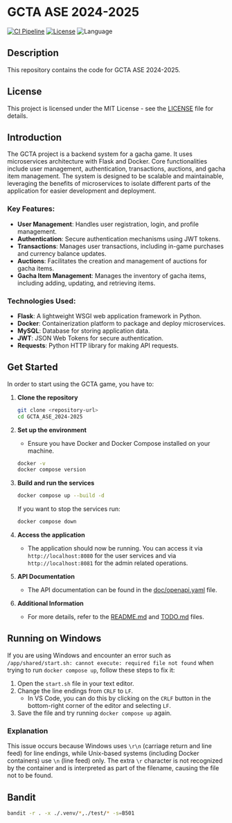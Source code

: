 # GCTA ASE 2024-2025

[![CI Pipeline](http://github.com/francescocopelli/GCTA_ASE_2024-2025/actions/workflows/workflow.yaml/badge.svg?branch=main)](http://github.com/francescocopelli/GCTA_ASE_2024-2025/actions/workflows/workflow.yaml)
[![License](http://img.shields.io/badge/license-MIT-blue.svg)](LICENSE)
![Language](http://img.shields.io/github/languages/top/francescocopelli/GCTA_ASE_2024-2025)
## Description
This repository contains the code for GCTA ASE 2024-2025.

## License
This project is licensed under the MIT License - see the [LICENSE](LICENSE) file for details.

## Introduction
The GCTA project is a backend system for a gacha game. It uses microservices architecture with Flask and Docker. Core functionalities include user management, authentication, transactions, auctions, and gacha item management. The system is designed to be scalable and maintainable, leveraging the benefits of microservices to isolate different parts of the application for easier development and deployment.

### Key Features:
- **User Management**: Handles user registration, login, and profile management.
- **Authentication**: Secure authentication mechanisms using JWT tokens.
- **Transactions**: Manages user transactions, including in-game purchases and currency balance updates.
- **Auctions**: Facilitates the creation and management of auctions for gacha items.
- **Gacha Item Management**: Manages the inventory of gacha items, including adding, updating, and retrieving items.

### Technologies Used:
- **Flask**: A lightweight WSGI web application framework in Python.
- **Docker**: Containerization platform to package and deploy microservices.
- **MySQL**: Database for storing application data.
- **JWT**: JSON Web Tokens for secure authentication.
- **Requests**: Python HTTP library for making API requests.


## Get Started

In order to start using the GCTA game, you have to:

1. **Clone the repository**
    ```sh
    git clone <repository-url>
    cd GCTA_ASE_2024-2025
    ```

2. **Set up the environment**
    - Ensure you have Docker and Docker Compose installed on your machine.
    ```sh
    docker -v
    docker compose version
    ```
3. **Build and run the services**
    ```sh
    docker compose up --build -d
    ```
    If you want to stop the services run:
    ```sh
    docker compose down
    ```

4. **Access the application**
    - The application should now be running. You can access it via `http://localhost:8080` for the user services and via `http://localhost:8081` for the admin related operations.

5. **API Documentation**
    - The API documentation can be found in the [doc/openapi.yaml](doc/openapi.yaml) file.

6. **Additional Information**
    - For more details, refer to the [README.md](README.md) and [TODO.md](TODO.md) files.



## Running on Windows

If you are using Windows and encounter an error such as `/app/shared/start.sh: cannot execute: required file not found` when trying to run `docker compose up`, follow these steps to fix it:

1. Open the `start.sh` file in your text editor.
2. Change the line endings from `CRLF` to `LF`.
    - In VS Code, you can do this by clicking on the `CRLF` button in the bottom-right corner of the editor and selecting `LF`.
3. Save the file and try running `docker compose up` again.


### Explanation

This issue occurs because Windows uses `\r\n` (carriage return and line feed) for line endings, while Unix-based systems (including Docker containers) use `\n` (line feed) only. The extra `\r` character is not recognized by the container and is interpreted as part of the filename, causing the file not to be found.

## Bandit
```sh
bandit -r . -x ./.venv/*,./test/* -s=B501
```